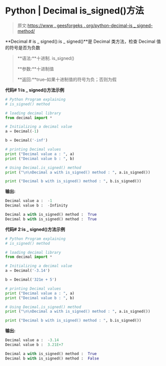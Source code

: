 # Python | Decimal is_signed()方法

> 原文:[https://www . geesforgeks . org/python-decimal-is _ signed-method/](https://www.geeksforgeeks.org/python-decimal-is_signed-method/)

**Decimal # is _ signed():is _ signed()**是 Decimal 类方法，检查 Decimal 值的符号是否为负数

> **语法:**十进制. is_signed()
> 
> **参数:**十进制值
> 
> **返回:**true–如果十进制值的符号为负；否则为假

**代码# 1:is _ signed()方法示例**

```py
# Python Program explaining 
# is_signed() method

# loading decimal library
from decimal import *

# Initializing a decimal value
a = Decimal(-1)

b = Decimal('-inf')

# printing Decimal values
print ("Decimal value a : ", a)
print ("Decimal value b : ", b)

# Using Decimal.is_signed() method
print ("\n\nDecimal a with is_signed() method : ", a.is_signed())

print ("Decimal b with is_signed() method : ", b.is_signed())
```

**输出:**

```py
Decimal value a :  -1
Decimal value b :  -Infinity

Decimal a with is_signed() method :  True
Decimal b with is_signed() method :  True

```

**代码# 2:is _ signed()方法示例**

```py
# Python Program explaining 
# is_signed() method

# loading decimal library
from decimal import *

# Initializing a decimal value
a = Decimal('-3.14')

b = Decimal('321e + 5')

# printing Decimal values
print ("Decimal value a : ", a)
print ("Decimal value b : ", b)

# Using Decimal.is_signed() method
print ("\n\nDecimal a with is_signed() method : ", a.is_signed())

print ("Decimal b with is_signed() method : ", b.is_signed())
```

**输出:**

```py
Decimal value a :  -3.14
Decimal value b :  3.21E+7

Decimal a with is_signed() method :  True
Decimal b with is_signed() method :  False

```